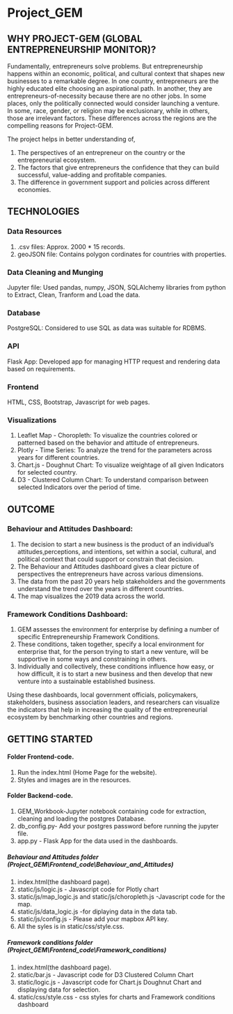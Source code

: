 # Project_GEM

## WHY PROJECT-GEM (GLOBAL ENTREPRENEURSHIP MONITOR)?


Fundamentally, entrepreneurs solve problems. But entrepreneurship happens within an economic, political, and cultural context that shapes new businesses to a remarkable degree. In one country, entrepreneurs are the highly educated elite choosing an aspirational path. In another, they are entrepreneurs-of-necessity because there are no other jobs. In some places, only the politically connected would consider launching a venture. In some, race, gender, or religion may be exclusionary, while in others, those are irrelevant factors. These differences across the regions are the compelling reasons for Project-GEM.

The project helps in better understanding of,
1. The perspectives of an entrepreneur on the country or the entrepreneurial ecosystem.
2. The factors that give entrepreneurs the confidence that they can build successful, value-adding and profitable companies.
3. The difference in government support and policies across different economies.

## TECHNOLOGIES

### Data Resources
1. .csv files: Approx. 2000 * 15 records.
2. geoJSON file: Contains polygon cordinates for countries with properties.


### Data Cleaning and Munging
Jupyter file: Used pandas, numpy, JSON, SQLAlchemy libraries from python to Extract, Clean, Tranform and Load the data.

### Database
PostgreSQL: Considered to use SQL as data was suitable for RDBMS.

### API
Flask App: Developed app for managing HTTP request and rendering data based on requirements.

### Frontend
HTML, CSS, Bootstrap, Javascript for web pages.

### Visualizations
1. Leaflet Map - Choropleth: To visualize the countries colored or patterned based on the behavior and attitude of entrepreneurs.
2. Plotly - Time Series: To analyze the trend for the parameters across years for different countries.
3. Chart.js - Doughnut Chart: To visualize weightage of all given Indicators for selected country.
4. D3 - Clustered Column Chart: To understand comparison between selected Indicators over the period of time.

## OUTCOME


### Behaviour and Attitudes Dashboard:
1. The decision to start a new business is the product of an individual’s attitudes,perceptions, and intentions, set within a social, cultural, and political context that could support or constrain that decision.
2. The Behaviour and Attitudes dashboard gives a clear picture of perspectives the entrepreneurs have across various dimensions.
3. The data from the past 20 years help stakeholders and the governments understand the trend over the years in different countries.
4. The map visualizes the 2019 data across the world.

### Framework Conditions Dashboard:
1. GEM assesses the environment for enterprise by defining a number of specific Entrepreneurship Framework Conditions.
2. These conditions, taken together, specify a local environment for enterprise that, for the person trying to start a new venture, will be supportive in some ways and constraining in others.
3. Individually and collectively, these conditions influence how easy, or how difficult, it is to start a new business and then develop that new venture into a sustainable established business.

Using these dashboards, local government officials, policymakers, stakeholders, business association leaders, and researchers can visualize the indicators that help in increasing the quality of the entrepreneurial ecosystem by benchmarking other countries and regions.

## GETTING STARTED

#### Folder Frontend-code.

1. Run the index.html (Home Page for the website).
2. Styles and images are in the resources.

#### Folder Backend-code.

1. GEM_Workbook-Jupyter notebook containing code for extraction, cleaning and loading the postgres Database.
2. db_config.py- Add your postgres password before running the jupyter file.
3. app.py - Flask App for the data used in the dashboards.

##### Behaviour and Attitudes folder (Project_GEM\Frontend_code\Behaviour_and_Attitudes)

1. index.html(the dashboard page). 
2. static/js/logic.js - Javascript code for Plotly chart
3. static/js/map_logic.js and static/js/choropleth.js  -Javascript code for the map.
4. static/js/data_logic.js -for diplaying data in the data tab.
5. static/js/config.js - Please add your mapbox API key.
6. All the syles is in static/css/style.css.

##### Framework conditions folder (Project_GEM\Frontend_code\Framework_conditions)

1. index.html(the dashboard page). 
2. static/bar.js - Javascript code for D3 Clustered Column Chart
3. static/logic.js - Javascript code for Chart.js Doughnut Chart and displaying data for selection.
6. static/css/style.css - css styles for charts and Framework conditions dashboard

